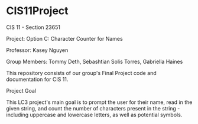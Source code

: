 # CIS11Project



CIS 11 - Section 23651

Project: Option C: Character Counter for Names

Professor: Kasey Nguyen

Group Members: Tommy Deth, Sebashtian Solis Torres, Gabriella Haines

This repository consists of our group's Final Project code and documentation for CIS 11.

Project Goal

This LC3 project's main goal is to prompt the user for their name, read in the given string, and count the number of characters present in the string - including uppercase and lowercase letters, as well as potential symbols.

